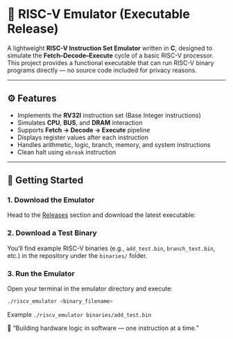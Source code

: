 # 🧠 RISC-V Emulator (Executable Release)

A lightweight **RISC-V Instruction Set Emulator** written in **C**, designed to simulate the **Fetch–Decode–Execute** cycle of a basic RISC-V processor.  
This project provides a functional executable that can run RISC-V binary programs directly — no source code included for privacy reasons.

---

## ⚙️ Features
- Implements the **RV32I** instruction set (Base Integer instructions)
- Simulates **CPU**, **BUS**, and **DRAM** interaction
- Supports **Fetch → Decode → Execute** pipeline
- Displays register values after each instruction
- Handles arithmetic, logic, branch, memory, and system instructions
- Clean halt using `ebreak` instruction

---

## 🚀 Getting Started

### 1. **Download the Emulator**
Head to the [Releases](../../releases) section and download the latest executable:


### 2. **Download a Test Binary**
You’ll find example RISC-V binaries (e.g., `add_test.bin`, `branch_test.bin`, etc.) in the repository under the `binaries/` folder.

### 3. **Run the Emulator**
Open your terminal in the emulator directory and execute:
```bash
./riscv_emulator <binary_filename>
```
Example
```./riscv_emulator binaries/add_test.bin```



🧩 “Building hardware logic in software — one instruction at a time.”
